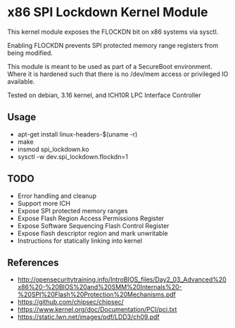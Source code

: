 # x86 SPI Lockdown Kernel Module

This kernel module exposes the FLOCKDN bit on x86 systems via sysctl.

Enabling FLOCKDN prevents SPI protected memory range registers from being
modified.

This module is meant to be used as part of a SecureBoot environment.
Where it is hardened such that there is no /dev/mem access or privileged
IO available.

Tested on debian, 3.16 kernel, and ICH10R LPC Interface
Controller

## Usage

* apt-get install linux-headers-$(uname -r)
* make
* insmod spi_lockdown.ko
* sysctl -w dev.spi_lockdown.flockdn=1

## TODO

* Error handling and cleanup
* Support more ICH
* Expose SPI protected memory ranges
* Expose Flash Region Access Permissions Register
* Expose Software Sequencing Flash Control Register
* Expose flash descriptor region and mark unwritable
* Instructions for statically linking into kernel

## References

* http://opensecuritytraining.info/IntroBIOS_files/Day2_03_Advanced%20x86%20-%20BIOS%20and%20SMM%20Internals%20-%20SPI%20Flash%20Protection%20Mechanisms.pdf
* https://github.com/chipsec/chipsec/
* https://www.kernel.org/doc/Documentation/PCI/pci.txt
* https://static.lwn.net/images/pdf/LDD3/ch09.pdf
